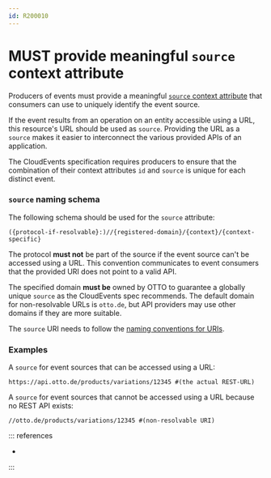 ```yaml
---
id: R200010
---
```


# MUST provide meaningful `source` context attribute

Producers of events must provide a meaningful [`source` context attribute](https://github.com/cloudevents/spec/blob/v1.0.2/cloudevents/spec.md#source-1) that consumers can use to uniquely identify the event source.

If the event results from an operation on an entity accessible using a URL, this resource's URL should be used as `source`. Providing the URL as a `source` makes it easier to interconnect the various provided APIs of an application.

The CloudEvents specification requires producers to ensure that the combination of their context attributes `id` and `source` is unique for each distinct event.

### `source` naming schema

The following schema should be used for the `source` attribute:

```text
({protocol-if-resolvable}:)//{registered-domain}/{context}/{context-specific}
```

The protocol **must not** be part of the source if the event source can't be accessed using a URL. This convention communicates to event consumers that the provided URI does not point to a valid API.

The specified domain **must be** owned by OTTO to guarantee a globally unique `source` as the CloudEvents spec recommends. The default domain for non-resolvable URLs is `otto.de`, but API providers may use other domains if they are more suitable.

The `source` URI needs to follow the [naming conventions for URIs](/guidelines/rest-guidelines/resources#naming-conventions).

### Examples

A `source` for event sources that can be accessed using a URL:

```text
https://api.otto.de/products/variations/12345 #(the actual REST-URL)
```

A `source` for event sources that cannot be accessed using a URL because no REST API exists:

```text
//otto.de/products/variations/12345 #(non-resolvable URI)
```

::: references

- [](/guidelines/r200003)

:::
